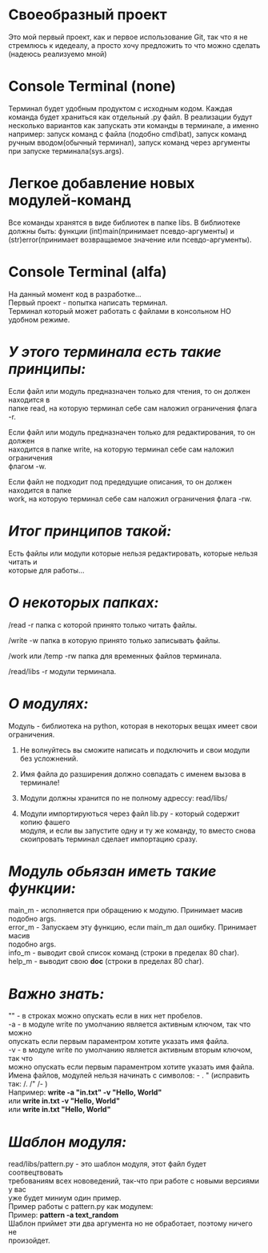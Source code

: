 # Своеобразный проект
 Это мой первый проект, как и первое использование Git, так что я не стремлюсь
к идедеалу, а просто хочу предложить то что можно сделать (надеюсь реализуемо мной)

# Console Terminal (none)
 Терминал будет удобным продуктом с исходным кодом. Каждая команда будет
храниться как отдельный .py файл. В реализации будут несколько вариантов
как запускать эти команды в терминале, а именно например: запуск команд с файла
(подобно cmd\bat), запуск команд ручным вводом(обычный терминал), запуск
команд через аргументы при запуске терминала(sys.args).

# Легкое добавление новых модулей-команд
 Все команды хранятся в виде библиотек в папке libs. В библиотеке должны быть:
функции (int)main(принимает псевдо-аргументы) и (str)error(принимает возвращаемое
значение или псевдо-аргументы).

# Console Terminal (alfa)
На данный момент код в разработке...<br>
Первый проект - попытка написать терминал.<br>
Терминал который может работать с файлами в консольном НО удобном режиме.


# _У этого терминала есть такие принципы:_
Если файл или модуль предназначен только для чтения, то он должен находится в<br>
 папке read, на которую терминал себе сам наложил ограничения флага -r.

Если файл или модуль предназначен только для редактирования, то он должен<br>
 находится в папке write, на которую терминал себе сам наложил ограничения<br>
 флагом -w.

Если файл не подходит под предедущие описания, то он должен находится в папке<br>
 work, на которую терминал себе сам наложил ограничения флага -rw.


# _Итог принципов такой:_
Есть файлы или модули которые нельзя редактировать,  которые нельзя читать и<br>
 которые для работы...


# _О некоторых папках:_
/read -r папка с которой принято только читать файлы.

/write -w папка в которую принято только записывать файлы.

/work или /temp -rw папка для временных файлов терминала.

/read/libs -r модули терминала.


# _О модулях:_
Модуль - библиотека на python, которая в некоторых вещах имеет свои<br> 
 ограничения.

1. Не волнуйтесь вы сможите написать и подключить и свои модули без усложнений.

2. Имя файла до разширения должно совпадать с именем вызова в терминале!

3. Модули должны хранится по не полному адрессу: read/libs/

4. Модули импортируються через файл lib.py - который содержит копию фашего<br>
 модуля, и если вы запустите одну и ту же команду, то вместо снова<br>
 скоипровать терминал сделает импортацию сразу.


# _Модуль обьязан иметь такие функции:_
main_m - исполняется при обращению к модулю. Принимает масив подобно args.<br>
error_m - Запускаем эту функцию, если main_m дал ошибку. Принимает масив<br>
 подобно args.<br>
info_m - выводит свой список команд (строки в пределах 80 char).<br>
help_m - выводит свою __doc__ (строки в пределах 80 char).<br>


# _Важно знать:_
"" - в строках можно опускать если в них нет пробелов.<br>
-а - в модуле write по умолчанию является активным ключом, так что можно<br>
 опускать если первым параментром хотите указать имя файла.<br>
-v - в модуле write по умолчанию является активным вторым ключом, так что<br>
можно опускать если первым параментром хотите указать имя файла.<br>
Имена файлов, модулей нельзя начинать с символов:  -  .  " (исправить<br> 
 так:  /. /" /- )<br>
Например: <b>write -a "in.txt" -v "Hello, World"</b><br>
или <b>write in.txt -v "Hello, World"</b><br>
или <b>write in.txt "Hello, World"</b>
 

# _Шаблон модуля:_
read/libs/pattern.py - это шаблон модуля, этот файл будет соотвецтвовать<br>
 требованиям всех нововедений, так-что при работе с новыми версиями у вас<br>
 уже будет миниум один пример.<br>
Пример работы с pattern.py как модулем:<br>
Пример: <b>pattern -a text_random</b><br>
Шаблон приймет эти два аргумента но не обработает, поэтому ничего не<br>
 произойдет.
